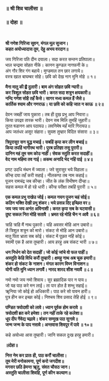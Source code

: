 <br>
 <div class="text-center">
 
### ॥ श्री शिव चालीसा ॥

### ॥ दोहा ॥
<br>

<p>
<strong>
श्री गणेश गिरिजा सुवन, मंगल मूल सुजान।<br>
कहत अयोध्यादास तुम, देहु अभय वरदान॥
</strong>
</p>
 
<p>
जय गिरिजा पति दीन दयाला। सदा करत सन्तन प्रतिपाला॥<br>
भाल चन्द्रमा सोहत नीके। कानन कुण्डल नागफनी के॥<br>
अंग गौर शिर गंग बहाये। मुण्डमाल तन छार लगाये॥<br>
वस्त्र खाल बाघम्बर सोहे। छवि को देख नाग मुनि मोहे ॥ १॥
</p>

<p>
<strong>
मैना मातु की ह्वै दुलारी। बाम अंग सोहत छवि न्यारी॥<br>
कर त्रिशूल सोहत छवि भारी। करत सदा शत्रुन क्षयकारी॥<br>
नन्दि गणेश सोहै तहँ कैसे। सागर मध्य कमल हैं जैसे॥<br>
कार्तिक श्याम और गणराऊ। या छवि को कहि जात न काऊ ॥ २॥
</strong>
</p>

<p>
देवन जबहीं जाय पुकारा। तब ही दुख प्रभु आप निवारा॥<br>
किया उपद्रव तारक भारी। देवन सब मिलि तुमहिं जुहारी॥<br>
तुरत षडानन आप पठायउ। लवनिमेष महँ मारि गिरायउ॥<br>
आप जलंधर असुर संहारा। सुयश तुम्हार विदित संसारा ॥ ३॥
</p>

<p>
<strong>
त्रिपुरासुर सन युद्ध मचाई। सबहिं कृपा कर लीन बचाई॥<br>
किया तपहिं भागीरथ भारी। पुरब प्रतिज्ञा तसु पुरारी॥<br>
दानिन महं तुम सम कोउ नाहीं। सेवक स्तुति करत सदाहीं॥<br>
वेद नाम महिमा तव गाई। अकथ अनादि भेद नहिं पाई ॥ ४॥
</strong>
</p>

<p>
प्रगट उदधि मंथन में ज्वाला। जरे सुरासुर भये विहाला॥<br>
कीन्ह दया तहँ करी सहाई। नीलकण्ठ तब नाम कहाई॥<br>
पूजन रामचंद्र जब कीन्हा। जीत के लंक विभीषण दीन्हा॥<br>
सहस कमल में हो रहे धारी। कीन्ह परीक्षा तबहिं पुरारी ॥ ५॥
</p>

<p>
<strong>
एक कमल प्रभु राखेउ जोई। कमल नयन पूजन चहं सोई॥<br>
कठिन भक्ति देखी प्रभु शंकर। भये प्रसन्न दिए इच्छित वर॥<br>
जय जय जय अनंत अविनाशी। करत कृपा सब के घटवासी॥<br>
दुष्ट सकल नित मोहि सतावै । भ्रमत रहे मोहि चैन न आवै ॥ ६॥
</strong>
</p>

<p>
त्राहि त्राहि मैं नाथ पुकारो। यहि अवसर मोहि आन उबारो॥<br>
लै त्रिशूल शत्रुन को मारो। संकट से मोहि आन उबारो॥<br>
मातु पिता भ्राता सब कोई। संकट में पूछत नहिं कोई॥<br>
स्वामी एक है आस तुम्हारी। आय हरहु अब संकट भारी ॥ ७॥
</p>

<p>
<strong>
धन निर्धन को देत सदाहीं। जो कोई जांचे वो फल पाहीं॥<br>
अस्तुति केहि विधि करौं तुम्हारी। क्षमहु नाथ अब चूक हमारी॥<br>
शंकर हो संकट के नाशन। मंगल कारण विघ्न विनाशन॥<br>
योगी यति मुनि ध्यान लगावैं। नारद शारद शीश नवावैं ॥ ८॥
</strong>
</p>

<p>
नमो नमो जय नमो शिवाय। सुर ब्रह्मादिक पार न पाय॥<br>
जो यह पाठ करे मन लाई। ता पार होत है शम्भु सहाई॥<br>
ॠनिया जो कोई हो अधिकारी। पाठ करे सो पावन हारी॥<br>
पुत्र हीन कर इच्छा कोई। निश्चय शिव प्रसाद तेहि होई ॥ ९॥
</p>

<p>
<strong>
पण्डित त्रयोदशी को लावे। ध्यान पूर्वक होम करावे ॥<br>
त्रयोदशी ब्रत करे हमेशा। तन नहीं ताके रहे कलेशा॥<br>
धूप दीप नैवेद्य चढ़ावे। शंकर सम्मुख पाठ सुनावे॥<br>
जन्म जन्म के पाप नसावे। अन्तवास शिवपुर में पावे ॥ १०॥
</strong>
</p>

<p>
कहे अयोध्या आस तुम्हारी। जानि सकल दुःख हरहु हमारी॥<br>
</p>

<p>
<strong>
॥दोहा॥

नित्त नेम कर प्रातः ही, पाठ करौं चालीसा।<br>
तुम मेरी मनोकामना, पूर्ण करो जगदीश॥<br>
मगसर छठि हेमन्त ॠतु, संवत चौसठ जान।<br>
अस्तुति चालीसा शिवहि, पूर्ण कीन कल्याण॥
</strong>
</p>

</div>